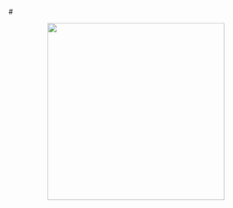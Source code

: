 #<p align="center">
  <img src="hhttps://toistudent.timesofindia.indiatimes.com/students_images/Avatar_20170129190327609.png" width="350"/>
</p>
